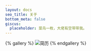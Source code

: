 ```yaml
---
layout: docs
seo_title: 关于
bottom_meta: false
giscus:
  placeholder: 菜鸟一枚，大佬有空带带我。
---
```


{% gallery %}
![简历](https://cdn.jsdelivr.net/gh/prettywinter/dist/images/others/简历.png "我的简历")
{% endgallery %}